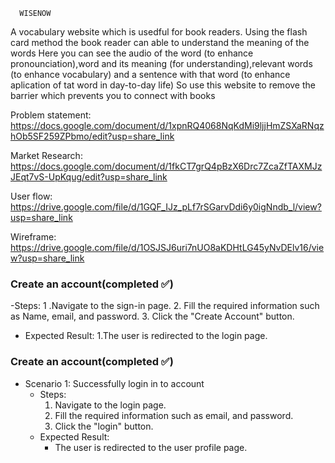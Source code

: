       WISENOW
 A vocabulary website which is usedful for book readers.
 Using the flash card method the book reader can able to understand the meaning of the words
 Here you can see the audio of the word (to enhance pronounciation),word and its meaning (for understanding),relevant words (to enhance vocabulary) and a sentence with that word (to enhance aplication of tat word in day-to-day life)
 So use this website to remove the barrier which prevents you to connect with books
  
Problem statement: https://docs.google.com/document/d/1xpnRQ4068NqKdMi9ljjHmZSXaRNqzhOb5SF259ZPbmo/edit?usp=share_link

Market Research: https://docs.google.com/document/d/1fkCT7grQ4pBzX6Drc7ZcaZfTAXMJzJEqt7vS-UpKqug/edit?usp=share_link

User flow: https://drive.google.com/file/d/1GQF_IJz_pLf7rSGarvDdi6y0igNndb_l/view?usp=share_link

Wireframe: https://drive.google.com/file/d/1OSJSJ6uri7nUO8aKDHtLG45yNvDElv16/view?usp=share_link


### Create an account(completed :white_check_mark:)
-Steps:
 1 .Navigate to the sign-in page.
 2. Fill the required information such as Name, email, and password.
 3. Click the "Create Account" button.
 - Expected Result:
  1.The user is redirected to the login page.


### Create an account(completed :white_check_mark:)
- Scenario 1: Successfully login in to account
    - Steps:
        1. Navigate to the login page.
        2. Fill the required information such as email, and password.
        3. Click the "login" button.
    - Expected Result:
        - The user is redirected to the user profile page.
